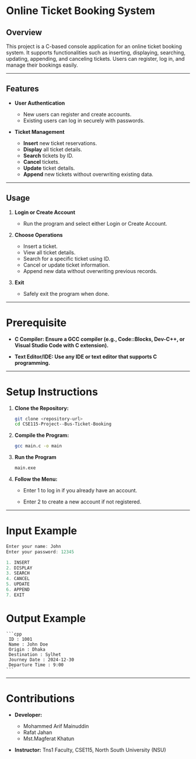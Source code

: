 # Online Ticket Booking System

## **Overview**

This project is a C-based console application for an online ticket booking system. 
It supports functionalities such as inserting, displaying, searching, updating, appending, and canceling tickets. Users can register, log in, and manage their bookings easily.

---

## **Features**

-  **User Authentication**
    - New users can register and create accounts.
    - Existing users can log in securely with passwords.
      
- **Ticket Management**
    - **Insert** new ticket reservations.
    -  **Display** all ticket details.
    -  **Search** tickets by ID.
    -  **Cancel** tickets.
    -  **Update** ticket details.
    -  **Append** new tickets without overwriting existing data.

---


## **Usage**

1. **Login or Create Account**  
   - Run the program and select either Login or Create Account.  

2. **Choose Operations**  
   - Insert a ticket.  
   - View all ticket details.  
   - Search for a specific ticket using ID.  
   - Cancel or update ticket information.  
   - Append new data without overwriting previous records.  

3. **Exit**  
   - Safely exit the program when done.  

---

# Prerequisite

   - **C Compiler: Ensure a GCC compiler (e.g., Code::Blocks, Dev-C++, or Visual Studio Code with C extension).**

   - **Text Editor/IDE: Use any IDE or text editor that supports C programming.**

---

# Setup Instructions

  
1. **Clone the Repository:**
   ```bash
   git clone <repository-url>
   cd CSE115-Project--Bus-Ticket-Booking

 2. **Compile the Program:**
    ```bash
    gcc main.c -o main

3. **Run the Program**
   ```bash
   main.exe
   
4. **Follow the Menu:**

   - Enter 1 to log in if you already have an account.

   - Enter 2 to create a new account if not registered.

---

# Input Example

  ```cpp
  Enter your name: John
  Enter your password: 12345
  
  1. INSERT
  2. DISPLAY
  3. SEARCH
  4. CANCEL
  5. UPDATE
  6. APPEND
  7. EXIT
 ```
# Output Example

    ```cpp
     ID : 1001
     Name : John Doe
     Origin : Dhaka
     Destination : Sylhet
     Journey Date : 2024-12-30
     Departure Time : 9:00
    ```
---

# Contributions

  - **Developer:**
      - Mohammed Arif Mainuddin
      - Rafat Jahan
      - Mst.Magferat Khatun

  - **Instructor:** Tns1 Faculty, CSE115, North South University (NSU)
